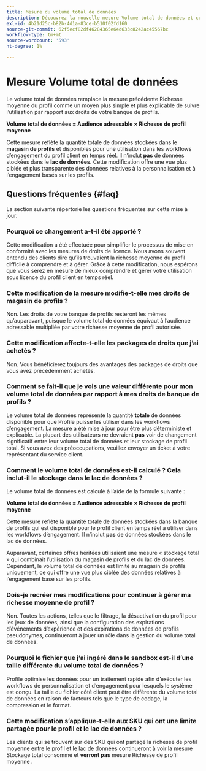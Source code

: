 ```yaml
---
title: Mesure du volume total de données
description: Découvrez la nouvelle mesure Volume total de données et comment elle remplace la mesure de richesse du profil moyen précédente.
exl-id: 4b21d25c-b82b-4d1a-83ce-b510f02fd160
source-git-commit: 62f5ecf82df46284365e64d633c8242ac45567bc
workflow-type: tm+mt
source-wordcount: '593'
ht-degree: 1%

---
```


# Mesure Volume total de données

Le volume total de données remplace la mesure précédente Richesse moyenne du profil comme un moyen plus simple et plus explicable de suivre l’utilisation par rapport aux droits de votre banque de profils.

**Volume total de données = Audience adressable × Richesse de profil moyenne**

Cette mesure reflète la quantité totale de données stockées dans le **magasin de profils** et disponibles pour une utilisation dans les workflows d’engagement du profil client en temps réel. Il n’inclut **pas** de données stockées dans le **lac de données**. Cette modification offre une vue plus ciblée et plus transparente des données relatives à la personnalisation et à l’engagement basés sur les profils.

## Questions fréquentes {#faq}

La section suivante répertorie les questions fréquentes sur cette mise à jour.

### Pourquoi ce changement a-t-il été apporté ?

Cette modification a été effectuée pour simplifier le processus de mise en conformité avec les mesures de droits de licence. Nous avons souvent entendu des clients dire qu’ils trouvaient la richesse moyenne du profil difficile à comprendre et à gérer. Grâce à cette modification, nous espérons que vous serez en mesure de mieux comprendre et gérer votre utilisation sous licence du profil client en temps réel.

### Cette modification de la mesure modifie-t-elle mes droits de magasin de profils ?

Non. Les droits de votre banque de profils resteront les mêmes qu’auparavant, puisque le volume total de données équivaut à l’audience adressable multipliée par votre richesse moyenne de profil autorisée.

### Cette modification affecte-t-elle les packages de droits que j’ai achetés ?

Non. Vous bénéficierez toujours des avantages des packages de droits que vous avez précédemment achetés.

### Comment se fait-il que je vois une valeur différente pour mon volume total de données par rapport à mes droits de banque de profils ?

Le volume total de données représente la quantité **totale** de données disponible pour que Profile puisse les utiliser dans les workflows d’engagement. La mesure a été mise à jour pour être plus déterministe et explicable. La plupart des utilisateurs ne devraient **pas** voir de changement significatif entre leur volume total de données et leur stockage de profil total. Si vous avez des préoccupations, veuillez envoyer un ticket à votre représentant du service client.

### Comment le volume total de données est-il calculé ? Cela inclut-il le stockage dans le lac de données ?

Le volume total de données est calculé à l’aide de la formule suivante :

**Volume total de données = Audience adressable × Richesse de profil moyenne**

Cette mesure reflète la quantité totale de données stockées dans la banque de profils qui est disponible pour le profil client en temps réel à utiliser dans les workflows d’engagement. Il n’inclut **pas** de données stockées dans le lac de données.

Auparavant, certaines offres héritées utilisaient une mesure « stockage total » qui combinait l’utilisation du magasin de profils et du lac de données. Cependant, le volume total de données est limité au magasin de profils uniquement, ce qui offre une vue plus ciblée des données relatives à l’engagement basé sur les profils.

### Dois-je recréer mes modifications pour continuer à gérer ma richesse moyenne de profil ?

Non. Toutes les actions, telles que le filtrage, la désactivation du profil pour les jeux de données, ainsi que la configuration des expirations d’événements d’expérience et des expirations de données de profils pseudonymes, continueront à jouer un rôle dans la gestion du volume total de données.

### Pourquoi le fichier que j’ai ingéré dans le sandbox est-il d’une taille différente du volume total de données ?

Profile optimise les données pour un traitement rapide afin d’exécuter les workflows de personnalisation et d’engagement pour lesquels le système est conçu. La taille du fichier côté client peut être différente du volume total de données en raison de facteurs tels que le type de codage, la compression et le format.

### Cette modification s’applique-t-elle aux SKU qui ont une limite partagée pour le profil et le lac de données ?

Les clients qui se trouvent sur des SKU qui ont partagé la richesse de profil moyenne entre le profil et le lac de données continueront à voir la mesure Stockage total consommé et **verront pas** mesure Richesse de profil moyenne .
